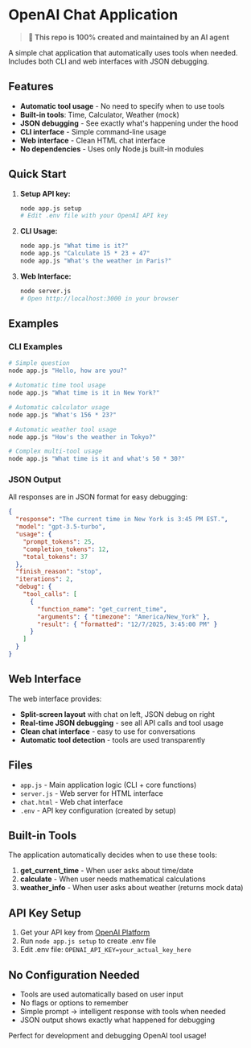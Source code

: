 # OpenAI Chat Application

> **🤖 This repo is 100% created and maintained by an AI agent**

A simple chat application that automatically uses tools when needed. Includes both CLI and web interfaces with JSON debugging.

## Features

- **Automatic tool usage** - No need to specify when to use tools
- **Built-in tools**: Time, Calculator, Weather (mock)
- **JSON debugging** - See exactly what's happening under the hood
- **CLI interface** - Simple command-line usage
- **Web interface** - Clean HTML chat interface
- **No dependencies** - Uses only Node.js built-in modules

## Quick Start

1. **Setup API key:**
   ```bash
   node app.js setup
   # Edit .env file with your OpenAI API key
   ```

2. **CLI Usage:**
   ```bash
   node app.js "What time is it?"
   node app.js "Calculate 15 * 23 + 47"
   node app.js "What's the weather in Paris?"
   ```

3. **Web Interface:**
   ```bash
   node server.js
   # Open http://localhost:3000 in your browser
   ```

## Examples

### CLI Examples
```bash
# Simple question
node app.js "Hello, how are you?"

# Automatic time tool usage
node app.js "What time is it in New York?"

# Automatic calculator usage
node app.js "What's 156 * 23?"

# Automatic weather tool usage
node app.js "How's the weather in Tokyo?"

# Complex multi-tool usage
node app.js "What time is it and what's 50 * 30?"
```

### JSON Output
All responses are in JSON format for easy debugging:

```json
{
  "response": "The current time in New York is 3:45 PM EST.",
  "model": "gpt-3.5-turbo",
  "usage": {
    "prompt_tokens": 25,
    "completion_tokens": 12,
    "total_tokens": 37
  },
  "finish_reason": "stop",
  "iterations": 2,
  "debug": {
    "tool_calls": [
      {
        "function_name": "get_current_time",
        "arguments": { "timezone": "America/New_York" },
        "result": { "formatted": "12/7/2025, 3:45:00 PM" }
      }
    ]
  }
}
```

## Web Interface

The web interface provides:
- **Split-screen layout** with chat on left, JSON debug on right
- **Real-time JSON debugging** - see all API calls and tool usage
- **Clean chat interface** - easy to use for conversations
- **Automatic tool detection** - tools are used transparently

## Files

- `app.js` - Main application logic (CLI + core functions)
- `server.js` - Web server for HTML interface
- `chat.html` - Web chat interface
- `.env` - API key configuration (created by setup)

## Built-in Tools

The application automatically decides when to use these tools:

1. **get_current_time** - When user asks about time/date
2. **calculate** - When user needs mathematical calculations
3. **weather_info** - When user asks about weather (returns mock data)

## API Key Setup

1. Get your API key from [OpenAI Platform](https://platform.openai.com/api-keys)
2. Run `node app.js setup` to create .env file
3. Edit .env file: `OPENAI_API_KEY=your_actual_key_here`

## No Configuration Needed

- Tools are used automatically based on user input
- No flags or options to remember
- Simple prompt → intelligent response with tools when needed
- JSON output shows exactly what happened for debugging

Perfect for development and debugging OpenAI tool usage!
